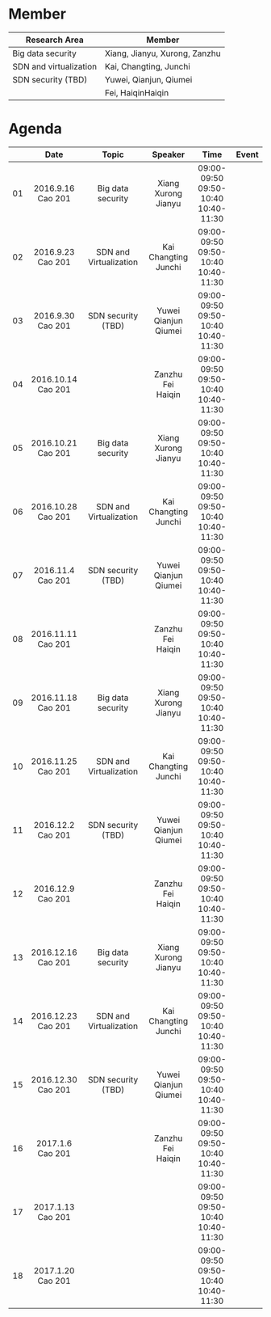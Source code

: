 # Member

|Research Area|Member|
|---|---|
|Big data security|Xiang, Jianyu, Xurong, Zanzhu|
|SDN and virtualization|Kai, Changting, Junchi|
|SDN security (TBD)|Yuwei, Qianjun, Qiumei|
||Fei, HaiqinHaiqin|

# Agenda

||Date|Topic|Speaker|Time|Event|
|---|:---:|:---:|:---:|:---:|:---:|
|01|2016.9.16 <br> Cao 201|Big data security|Xiang <br> Xurong <br> Jianyu|09:00-09:50 <br> 09:50-10:40 <br> 10:40-11:30|
|02|2016.9.23 <br> Cao 201|SDN and Virtualization|Kai <br> Changting <br> Junchi|09:00-09:50 <br> 09:50-10:40 <br> 10:40-11:30|
|03|2016.9.30 <br> Cao 201|SDN security (TBD)|Yuwei <br> Qianjun <br> Qiumei|09:00-09:50 <br> 09:50-10:40 <br> 10:40-11:30|
|04|2016.10.14 <br> Cao 201| |Zanzhu <br> Fei <br> Haiqin|09:00-09:50 <br> 09:50-10:40 <br> 10:40-11:30|
|05|2016.10.21 <br> Cao 201|Big data security|Xiang <br> Xurong <br> Jianyu |09:00-09:50 <br> 09:50-10:40 <br> 10:40-11:30|
|06|2016.10.28 <br> Cao 201|SDN and Virtualization|Kai <br> Changting <br> Junchi|09:00-09:50 <br> 09:50-10:40 <br> 10:40-11:30|
|07|2016.11.4 <br> Cao 201|SDN security (TBD)|Yuwei <br> Qianjun <br> Qiumei|09:00-09:50 <br> 09:50-10:40 <br> 10:40-11:30|
|08|2016.11.11 <br> Cao 201| |Zanzhu <br> Fei <br> Haiqin|09:00-09:50 <br> 09:50-10:40 <br> 10:40-11:30|
|09|2016.11.18 <br> Cao 201|Big data security|Xiang <br> Xurong <br> Jianyu|09:00-09:50 <br> 09:50-10:40 <br> 10:40-11:30|
|10|2016.11.25 <br> Cao 201|SDN and Virtualization|Kai <br> Changting <br> Junchi|09:00-09:50 <br> 09:50-10:40 <br> 10:40-11:30|
|11|2016.12.2 <br> Cao 201|SDN security (TBD)|Yuwei <br> Qianjun <br> Qiumei|09:00-09:50 <br> 09:50-10:40 <br> 10:40-11:30|
|12|2016.12.9 <br> Cao 201| |Zanzhu <br> Fei <br> Haiqin|09:00-09:50 <br> 09:50-10:40 <br> 10:40-11:30|
|13|2016.12.16 <br> Cao 201|Big data security|Xiang <br> Xurong <br> Jianyu|09:00-09:50 <br> 09:50-10:40 <br> 10:40-11:30|
|14|2016.12.23 <br> Cao 201|SDN and Virtualization|Kai <br> Changting <br> Junchi|09:00-09:50 <br> 09:50-10:40 <br> 10:40-11:30|
|15|2016.12.30 <br> Cao 201|SDN security (TBD)|Yuwei <br> Qianjun <br> Qiumei|09:00-09:50 <br> 09:50-10:40 <br> 10:40-11:30|
|16|2017.1.6 <br> Cao 201| |Zanzhu <br> Fei <br> Haiqin|09:00-09:50 <br> 09:50-10:40 <br> 10:40-11:30|
|17|2017.1.13 <br> Cao 201| | |09:00-09:50 <br> 09:50-10:40 <br> 10:40-11:30|
|18|2017.1.20 <br> Cao 201| | |09:00-09:50 <br> 09:50-10:40 <br> 10:40-11:30|